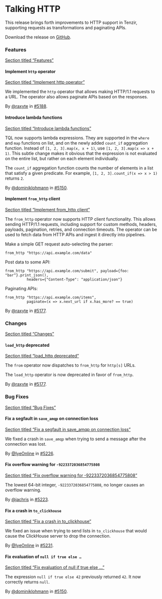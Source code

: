 # Talking HTTP

This release brings forth improvements to HTTP support in Tenzir, supporting requests as transformations and paginating APIs.

Download the release on [GitHub](https://github.com/tenzir/tenzir/releases/tag/v5.3.0).

### Features

[Section titled “Features”](#features)

#### Implement `http` operator

[Section titled “Implement http operator”](#implement-http-operator)

We implemented the `http` operator that allows making HTTP/1.1 requests to a URL. The operator also allows paginate APIs based on the responses.

By [@raxyte](https://github.com/raxyte) in [#5188](https://github.com/tenzir/tenzir/pull/5188).

#### Introduce lambda functions

[Section titled “Introduce lambda functions”](#introduce-lambda-functions)

TQL now supports lambda expressions. They are supported in the `where` and `map` functions on list, and on the newly added `count_if` aggregation function. Instead of `[1, 2, 3].map(x, x + 1)`, use `[1, 2, 3].map(x => x + 1)`. This subtle change makes it obvious that the expression is not evaluated on the entire list, but rather on each element individually.

The `count_if` aggregation function counts the number of elements in a list that satisfy a given predicate. For example, `[1, 2, 3].count_if(x => x > 1)` returns `2`.

By [@dominiklohmann](https://github.com/dominiklohmann) in [#5150](https://github.com/tenzir/tenzir/pull/5150).

#### Implement `from_http` client

[Section titled “Implement from\_http client”](#implement-from_http-client)

The `from_http` operator now supports HTTP client functionality. This allows sending HTTP/1.1 requests, including support for custom methods, headers, payloads, pagination, retries, and connection timeouts. The operator can be used to fetch data from HTTP APIs and ingest it directly into pipelines.

Make a simple GET request auto-selecting the parser:

```tql
from_http "https://api.example.com/data"
```

Post data to some API:

```tql
from_http "https://api.example.com/submit", payload={foo: "bar"}.print_json(),
          headers={"Content-Type": "application/json"}
```

Paginating APIs:

```tql
from_http "https://api.example.com/items",
          paginate=(x => x.next_url if x.has_more? == true)
```

By [@raxyte](https://github.com/raxyte) in [#5177](https://github.com/tenzir/tenzir/pull/5177).

### Changes

[Section titled “Changes”](#changes)

#### `load_http` deprecated

[Section titled “load\_http deprecated”](#load_http-deprecated)

The `from` operator now dispatches to `from_http` for `http[s]` URLs.

The `load_http` operator is now deprecated in favor of `from_http`.

By [@raxyte](https://github.com/raxyte) in [#5177](https://github.com/tenzir/tenzir/pull/5177).

### Bug Fixes

[Section titled “Bug Fixes”](#bug-fixes)

#### Fix a segfault in `save_amqp` on connection loss

[Section titled “Fix a segfault in save\_amqp on connection loss”](#fix-a-segfault-in-save_amqp-on-connection-loss)

We fixed a crash in `save_amqp` when trying to send a message after the connection was lost.

By [@IyeOnline](https://github.com/IyeOnline) in [#5226](https://github.com/tenzir/tenzir/pull/5226).

#### Fix overflow warning for `-9223372036854775808`

[Section titled “Fix overflow warning for -9223372036854775808”](#fix-overflow-warning-for--9223372036854775808)

The lowest 64-bit integer, `-9223372036854775808`, no longer causes an overflow warning.

By [@jachris](https://github.com/jachris) in [#5223](https://github.com/tenzir/tenzir/pull/5223).

#### Fix a crash in `to_clickhouse`

[Section titled “Fix a crash in to\_clickhouse”](#fix-a-crash-in-to_clickhouse)

We fixed an issue when trying to send lists in `to_clickhouse` that would cause the ClickHouse server to drop the connection.

By [@IyeOnline](https://github.com/IyeOnline) in [#5231](https://github.com/tenzir/tenzir/pull/5231).

#### Fix evaluation of `null if true else …`

[Section titled “Fix evaluation of null if true else …”](#fix-evaluation-of-null-if-true-else)

The expression `null if true else 42` previously returned `42`. It now correctly returns `null`.

By [@dominiklohmann](https://github.com/dominiklohmann) in [#5150](https://github.com/tenzir/tenzir/pull/5150).